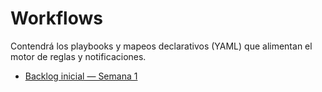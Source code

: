 # Workflows

Contendrá los playbooks y mapeos declarativos (YAML) que alimentan el motor de reglas y notificaciones.

- [Backlog inicial — Semana 1](./backlog/initial-backlog.md)
